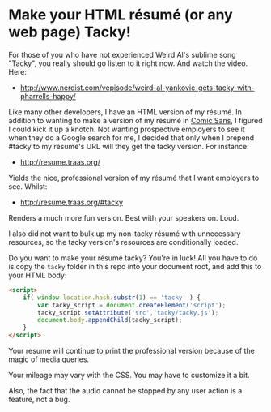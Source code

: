 # Make your HTML résumé (or any web page) Tacky!

For those of you who have not experienced Weird Al's sublime song "Tacky", you really should go listen to it right now. And watch the video. Here:

- http://www.nerdist.com/vepisode/weird-al-yankovic-gets-tacky-with-pharrells-happy/

Like many other developers, I have an HTML version of my résumé. In addition to wanting to make a version of my résumé in [Comic Sans](http://en.wikipedia.org/wiki/Comic_Sans), I figured I could kick it up a knotch. Not wanting prospective employers to see it when they do a Google search for me, I decided that only when I prepend #tacky to my résumé's URL will they get the tacky version. For instance:

- http://resume.traas.org/

Yields the nice, professional version of my résumé that I want employers to see. Whilst:

- http://resume.traas.org/#tacky

Renders a much more fun version. Best with your speakers on. Loud.

I also did not want to bulk up my non-tacky résumé with unnecessary resources, so the tacky version's resources are conditionally loaded.

Do you want to make your résumé tacky? You're in luck! All you have to do is copy the `tacky` folder in this repo into your document root, and add this to your HTML body:

```html
<script>
    if( window.location.hash.substr(1) == 'tacky' ) {
        var tacky_script = document.createElement('script');
        tacky_script.setAttribute('src','tacky/tacky.js');
        document.body.appendChild(tacky_script);
    }
</script>
```

Your resume will continue to print the professional version because of the magic of media queries.

Your mileage may vary with the CSS. You may have to customize it a bit.

Also, the fact that the audio cannot be stopped by any user action is a feature, not a bug.
